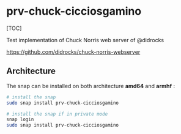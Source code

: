 prv-chuck-cicciosgamino
=======================
[TOC]

Test implementation of Chuck Norris web server of @didrocks 

https://github.com/didrocks/chuck-norris-webserver

## Architecture 
The snap can be installed on both architecture **amd64** and **armhf** : 

```bash
# install the snap 
sudo snap install prv-chuck-cicciosgamino

# install the snap if in private mode 
snap login 
sudo snap install prv-chuck-cicciosgamino
```